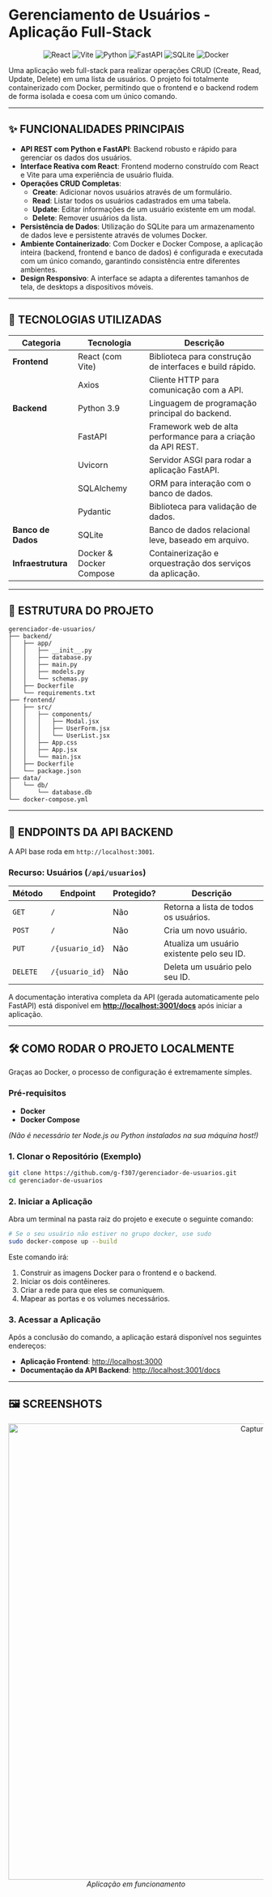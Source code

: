 # Gerenciamento de Usuários - Aplicação Full-Stack

<p align="center">
  <img src="https://img.shields.io/badge/React-20232A?style=for-the-badge&logo=react&logoColor=61DAFB" alt="React">
  <img src="https://img.shields.io/badge/Vite-646CFF?style=for-the-badge&logo=vite&logoColor=white" alt="Vite">
  <img src="https://img.shields.io/badge/Python-3776AB?style=for-the-badge&logo=python&logoColor=white" alt="Python">
  <img src="https://img.shields.io/badge/FastAPI-009688?style=for-the-badge&logo=fastapi&logoColor=white" alt="FastAPI">
  <img src="https://img.shields.io/badge/SQLite-07405E?style=for-the-badge&logo=sqlite&logoColor=white" alt="SQLite">
  <img src="https://img.shields.io/badge/Docker-2496ED?style=for-the-badge&logo=docker&logoColor=white" alt="Docker">
</p>

Uma aplicação web full-stack para realizar operações CRUD (Create, Read, Update, Delete) em uma lista de usuários. O projeto foi totalmente containerizado com Docker, permitindo que o frontend e o backend rodem de forma isolada e coesa com um único comando.

---

## ✨ FUNCIONALIDADES PRINCIPAIS

* **API REST com Python e FastAPI**: Backend robusto e rápido para gerenciar os dados dos usuários.
* **Interface Reativa com React**: Frontend moderno construído com React e Vite para uma experiência de usuário fluida.
* **Operações CRUD Completas**:
    * **Create**: Adicionar novos usuários através de um formulário.
    * **Read**: Listar todos os usuários cadastrados em uma tabela.
    * **Update**: Editar informações de um usuário existente em um modal.
    * **Delete**: Remover usuários da lista.
* **Persistência de Dados**: Utilização do SQLite para um armazenamento de dados leve e persistente através de volumes Docker.
* **Ambiente Containerizado**: Com Docker e Docker Compose, a aplicação inteira (backend, frontend e banco de dados) é configurada e executada com um único comando, garantindo consistência entre diferentes ambientes.
* **Design Responsivo**: A interface se adapta a diferentes tamanhos de tela, de desktops a dispositivos móveis.

---

## 🚀 TECNOLOGIAS UTILIZADAS

<div align="center">

| Categoria | Tecnologia | Descrição |
|---|---|---|
| **Frontend** | React (com Vite) | Biblioteca para construção de interfaces e build rápido. |
| | Axios | Cliente HTTP para comunicação com a API. |
| **Backend** | Python 3.9 | Linguagem de programação principal do backend. |
| | FastAPI | Framework web de alta performance para a criação da API REST. |
| | Uvicorn | Servidor ASGI para rodar a aplicação FastAPI. |
| | SQLAlchemy | ORM para interação com o banco de dados. |
| | Pydantic | Biblioteca para validação de dados. |
| **Banco de Dados** | SQLite | Banco de dados relacional leve, baseado em arquivo. |
| **Infraestrutura** | Docker & Docker Compose | Containerização e orquestração dos serviços da aplicação. |

</div>

---

## 📂 ESTRUTURA DO PROJETO

```
gerenciador-de-usuarios/
├── backend/
│   ├── app/
│   │   ├── __init__.py
│   │   ├── database.py
│   │   ├── main.py
│   │   ├── models.py
│   │   └── schemas.py
│   ├── Dockerfile
│   └── requirements.txt
├── frontend/
│   ├── src/
│   │   ├── components/
│   │   │   ├── Modal.jsx
│   │   │   ├── UserForm.jsx
│   │   │   └── UserList.jsx
│   │   ├── App.css
│   │   ├── App.jsx
│   │   └── main.jsx
│   ├── Dockerfile
│   └── package.json
├── data/
│   └── db/
│       └── database.db
└── docker-compose.yml
```

---

## 🔌 ENDPOINTS DA API BACKEND

A API base roda em `http://localhost:3001`.

### Recurso: Usuários (`/api/usuarios`)

| Método | Endpoint | Protegido? | Descrição |
|---|---|---|---|
| `GET` | `/` | Não | Retorna a lista de todos os usuários. |
| `POST` | `/` | Não | Cria um novo usuário. |
| `PUT` | `/{usuario_id}` | Não | Atualiza um usuário existente pelo seu ID. |
| `DELETE` | `/{usuario_id}` | Não | Deleta um usuário pelo seu ID. |

A documentação interativa completa da API (gerada automaticamente pelo FastAPI) está disponível em **[http://localhost:3001/docs](http://localhost:3001/docs)** após iniciar a aplicação.

---

## 🛠 COMO RODAR O PROJETO LOCALMENTE

Graças ao Docker, o processo de configuração é extremamente simples.

### Pré-requisitos

* **Docker**
* **Docker Compose**

*(Não é necessário ter Node.js ou Python instalados na sua máquina host!)*

### 1. Clonar o Repositório (Exemplo)

```bash
git clone https://github.com/g-f307/gerenciador-de-usuarios.git
cd gerenciador-de-usuarios
```

### 2. Iniciar a Aplicação

Abra um terminal na pasta raiz do projeto e execute o seguinte comando:

```bash
# Se o seu usuário não estiver no grupo docker, use sudo
sudo docker-compose up --build
```

Este comando irá:
1.  Construir as imagens Docker para o frontend e o backend.
2.  Iniciar os dois contêineres.
3.  Criar a rede para que eles se comuniquem.
4.  Mapear as portas e os volumes necessários.

### 3. Acessar a Aplicação

Após a conclusão do comando, a aplicação estará disponível nos seguintes endereços:

* **Aplicação Frontend**: [http://localhost:3000](http://localhost:3000)
* **Documentação da API Backend**: [http://localhost:3001/docs](http://localhost:3001/docs)

---

## 🖼 SCREENSHOTS

<p align="center">
  <img width="1175" height="900" alt="Captura de tela de 2025-08-08 18-22-44" src="https://github.com/user-attachments/assets/e9394e8b-8f3b-4f38-b40b-7fbcc9247c57" />
  <i>Aplicação em funcionamento</i>
</p>
